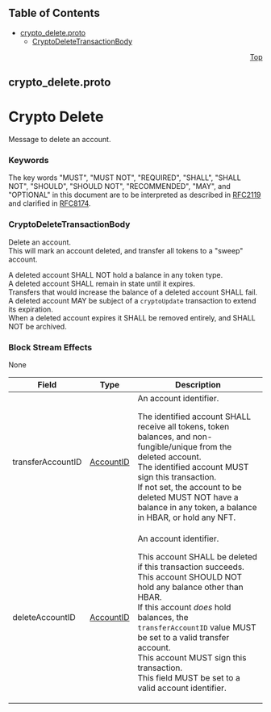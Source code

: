 ## Table of Contents

- [crypto_delete.proto](#crypto_delete-proto)
    - [CryptoDeleteTransactionBody](#proto-CryptoDeleteTransactionBody)
  



<a name="crypto_delete-proto"></a>
<p align="right"><a href="#top">Top</a></p>

## crypto_delete.proto
# Crypto Delete
Message to delete an account.

### Keywords
The key words "MUST", "MUST NOT", "REQUIRED", "SHALL", "SHALL NOT",
"SHOULD", "SHOULD NOT", "RECOMMENDED", "MAY", and "OPTIONAL" in this
document are to be interpreted as described in
[RFC2119](https://www.ietf.org/rfc/rfc2119) and clarified in
[RFC8174](https://www.ietf.org/rfc/rfc8174).


<a name="proto-CryptoDeleteTransactionBody"></a>

### CryptoDeleteTransactionBody
Delete an account.<br/>
This will mark an account deleted, and transfer all tokens to a "sweep"
account.

A deleted account SHALL NOT hold a balance in any token type.<br/>
A deleted account SHALL remain in state until it expires.<br/>
Transfers that would increase the balance of a deleted account
SHALL fail.<br/>
A deleted account MAY be subject of a `cryptoUpdate` transaction to extend
its expiration.<br/>
When a deleted account expires it SHALL be removed entirely, and SHALL NOT
be archived.

### Block Stream Effects
None


| Field | Type | Description |
| ----- | ---- | ----------- |
| transferAccountID | [AccountID](#proto-AccountID) | An account identifier. <p> The identified account SHALL receive all tokens, token balances, and non-fungible/unique from the deleted account.<br/> The identified account MUST sign this transaction.<br/> If not set, the account to be deleted MUST NOT have a balance in any token, a balance in HBAR, or hold any NFT. |
| deleteAccountID | [AccountID](#proto-AccountID) | An account identifier. <p> This account SHALL be deleted if this transaction succeeds.<br/> This account SHOULD NOT hold any balance other than HBAR.<br/> If this account _does_ hold balances, the `transferAccountID` value MUST be set to a valid transfer account.<br/> This account MUST sign this transaction.<br/> This field MUST be set to a valid account identifier. |





 <!-- end messages -->

 <!-- end enums -->

 <!-- end HasExtensions -->

 <!-- end services -->



